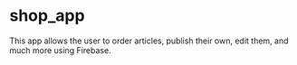 # shop_app

This app allows the user to order articles, publish their own, edit them, and much more using Firebase.

